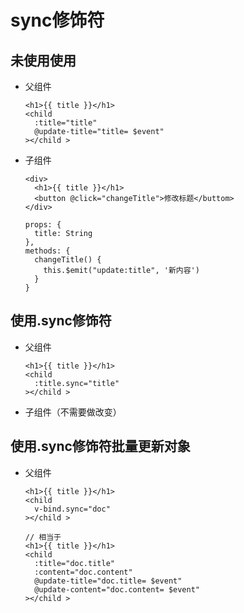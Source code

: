 # sync修饰符

## 未使用使用

  - 父组件

    ```vue
    <h1>{{ title }}</h1>
    <child
      :title="title"
      @update-title="title= $event"
    ></child >

    ```

  - 子组件

    ```vue
    <div>
      <h1>{{ title }}</h1>
      <button @click="changeTitle">修改标题</buttom>
    </div>

    props: {
      title: String
    },
    methods: {
      changeTitle() {
        this.$emit("update:title", '新内容')
      }
    }
    ```

## 使用.sync修饰符

  - 父组件

    ```vue
    <h1>{{ title }}</h1>
    <child
      :title.sync="title"
    ></child >

    ```

  - 子组件（不需要做改变）

## 使用.sync修饰符批量更新对象

  - 父组件

    ```vue
    <h1>{{ title }}</h1>
    <child
      v-bind.sync="doc"
    ></child >

    ```

    ```vue
    // 相当于
    <h1>{{ title }}</h1>
    <child
      :title="doc.title"
      :content="doc.content"
      @update-title="doc.title= $event"
      @update-content="doc.content= $event"
    ></child >

    ```
